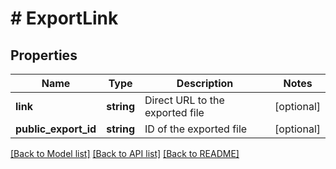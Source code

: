 # # ExportLink

## Properties

Name | Type | Description | Notes
------------ | ------------- | ------------- | -------------
**link** | **string** | Direct URL to the exported file | [optional]
**public_export_id** | **string** | ID of the exported file | [optional]

[[Back to Model list]](../../README.md#models) [[Back to API list]](../../README.md#endpoints) [[Back to README]](../../README.md)
